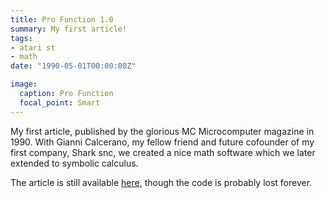 ```yaml
---
title: Pro Function 1.0
summary: My first article!
tags:
- atari st
- math
date: "1990-05-01T00:00:00Z"

image:
  caption: Pro Function
  focal_point: Smart
---
```


My first article, published by the glorious MC Microcomputer magazine in 1990.
With Gianni Calcerano, my fellow friend and future cofounder of my first company, Shark snc, we created a nice math software which we later extended to symbolic calculus.

The article is still available [here](https://issuu.com/adpware/docs/mc096/266), though the code is probably lost forever.
